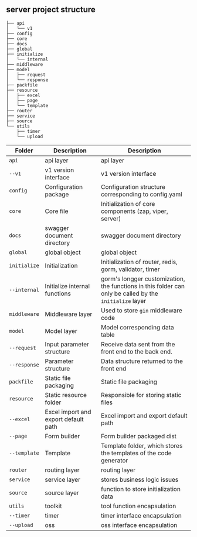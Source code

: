 ## server project structure

```shell
├── api
│   └── v1
├── config
├── core
├── docs
├── global
├── initialize
│   └── internal
├── middleware
├── model
│   ├── request
│   └── response
├── packfile
├── resource
│   ├── excel
│   ├── page
│   └── template
├── router
├── service
├── source
└── utils
    ├── timer
    └── upload
```

| Folder | Description | Description |
| ------------ | ----------------------- | --------------------------- |
| `api` | api layer | api layer |
| `--v1` | v1 version interface | v1 version interface |
| `config` | Configuration package | Configuration structure corresponding to config.yaml |
| `core` | Core file | Initialization of core components (zap, viper, server) |
| `docs` | swagger document directory | swagger document directory |
| `global` | global object | global object |
| `initialize` | Initialization | Initialization of router, redis, gorm, validator, timer |
| `--internal` | Initialize internal functions | gorm's longger customization, the functions in this folder can only be called by the `initialize` layer |
| `middleware` | Middleware layer | Used to store `gin` middleware code |
| `model` | Model layer | Model corresponding data table |
| `--request` | Input parameter structure | Receive data sent from the front end to the back end. |
| `--response` | Parameter structure | Data structure returned to the front end |
| `packfile` | Static file packaging | Static file packaging |
| `resource` | Static resource folder | Responsible for storing static files |
| `--excel` | Excel import and export default path | Excel import and export default path |
| `--page` | Form builder | Form builder packaged dist |
| `--template` | Template | Template folder, which stores the templates of the code generator |
| `router` | routing layer | routing layer |
| `service` | service layer | stores business logic issues |
| `source` | source layer | function to store initialization data |
| `utils` | toolkit | tool function encapsulation |
| `--timer` | timer | timer interface encapsulation |
| `--upload` | oss | oss interface encapsulation |

